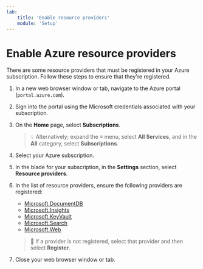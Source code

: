 ```yaml
---
lab:
    title: 'Enable resource providers'
    module: 'Setup'
---
```


# Enable Azure resource providers

There are some resource providers that must be registered in your Azure subscription. Follow these steps to ensure that they're registered.

1. In a new web browser window or tab, navigate to the Azure portal (``portal.azure.com``).

1. Sign into the portal using the Microsoft credentials associated with your subscription.

1. On the **Home** page, select **Subscriptions**.

    > &#128161; Alternatively; expand the **&#8801;** menu, select **All Services**, and in the **All** category, select **Subscriptions**.

1. Select your Azure subscription.

1. In the blade for your subscription, in the **Settings** section, select **Resource providers**.

1. In the list of resource providers, ensure the following providers are registered:
    - [Microsoft.DocumentDB][docs.microsoft.com/azure/templates/microsoft.documentdb/databaseaccounts]
    - [Microsoft.Insights][docs.microsoft.com/azure/templates/microsoft.insights/components]
    - [Microsoft.KeyVault][docs.microsoft.com/azure/templates/microsoft.keyvault/vaults]
    - [Microsoft.Search][docs.microsoft.com/azure/templates/microsoft.search/searchservices]
    - [Microsoft.Web][docs.microsoft.com/azure/templates/microsoft.web/sites]

    > &#128221; If a provider is not registered, select that provider and then select **Register**.

1. Close your web browser window or tab.

[docs.microsoft.com/azure/templates/microsoft.documentdb/databaseaccounts]: https://docs.microsoft.com/azure/templates/microsoft.documentdb/databaseaccounts
[docs.microsoft.com/azure/templates/microsoft.insights/components]: https://docs.microsoft.com/azure/templates/microsoft.insights/components
[docs.microsoft.com/azure/templates/microsoft.keyvault/vaults]: https://docs.microsoft.com/azure/templates/microsoft.keyvault/vaults
[docs.microsoft.com/azure/templates/microsoft.search/searchservices]: https://docs.microsoft.com/azure/templates/microsoft.search/searchservices
[docs.microsoft.com/azure/templates/microsoft.web/sites]: https://docs.microsoft.com/azure/templates/microsoft.web/sites
